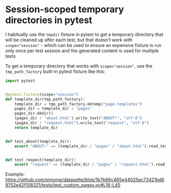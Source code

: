 # Session-scoped temporary directories in pytest

I habitually use the `tmpdir` fixture in pytest to get a temporary directory that will be cleaned up after each test, but that doesn't work with `scope="session"` - which can be used to ensure an expensive fixture is run only once per test session and the generated content is used for multiple tests.

To get a temporary directory that works with `scope="session"`, use the `tmp_path_factory` built-in pytest fixture like this:

```python
import pytest


@pytest.fixture(scope="session")
def template_dir(tmp_path_factory):
    template_dir = tmp_path_factory.mktemp("page-templates")
    pages_dir = template_dir / "pages"
    pages_dir.mkdir()
    (pages_dir / "about.html").write_text("ABOUT!", "utf-8")
    (pages_dir / "request.html").write_text("request", "utf-8")
    return template_dir


def test_about(template_dir):
    assert "ABOUT!" == (template_dir / "pages" / "about.html").read_text()


def test_request(template_dir):
    assert "request" == (template_dir / "pages" / "request.html").read_text()
```

Example: https://github.com/simonw/datasette/blob/1b7b66c465e44025ec73421bd69752e42f108321/tests/test_custom_pages.py#L16-L45
